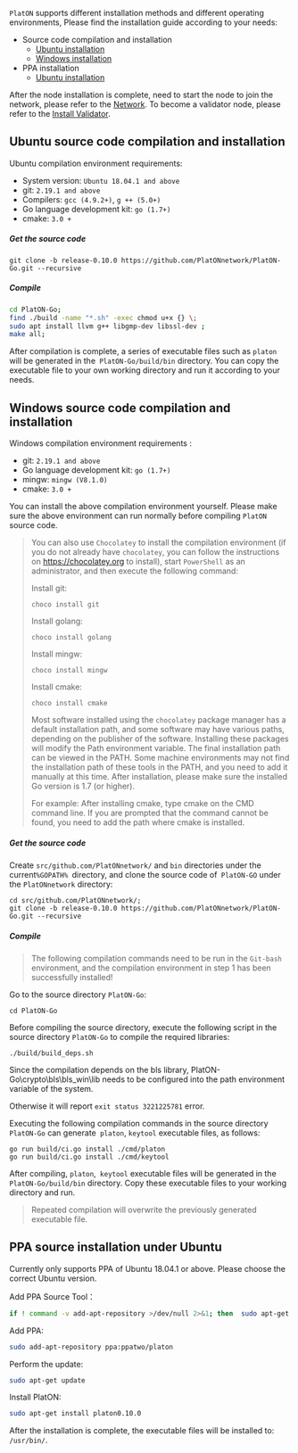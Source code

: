 `PlatON` supports different installation methods and different operating environments, Please find the installation guide according to your needs:


- Source code compilation and installation
  - [Ubuntu installation](#Ubuntu-source-code-compilation-and-installation)
  - [Windows installation](#Windows-source-code-compilation-and-installation)
- PPA installation
  - [Ubuntu installation](#PPA-source-installation-under-Ubuntu)

After the node installation is complete, need to start the node to join the network, please refer to the [Network](/en-us/Network/[English]-MainNet-and-TestNet.md). To become a validator node, please refer to the [Install Validator](/en-us/Node/[English]-Install-Validator.md).



## Ubuntu source code compilation and installation


Ubuntu compilation environment requirements:


- System version: `Ubuntu 18.04.1 and above`
- git: `2.19.1 and above`
- Compilers: `gcc (4.9.2+)`, `g ++ (5.0+)`
- Go language development kit: `go (1.7+)`
- cmake: `3.0 +`

##### Get the source code


```
git clone -b release-0.10.0 https://github.com/PlatONnetwork/PlatON-Go.git --recursive 
```


##### Compile


```bash
cd PlatON-Go;
find ./build -name "*.sh" -exec chmod u+x {} \;
sudo apt install llvm g++ libgmp-dev libssl-dev ;
make all;
```

After compilation is complete, a series of executable files such as `platon` will be generated in the` PlatON-Go/build/bin` directory. You can copy the executable file to your own working directory and run it according to your needs.


## Windows source code compilation and installation


Windows compilation environment requirements :


- git: `2.19.1 and above`
- Go language development kit: `go (1.7+)`
- mingw: `mingw (V8.1.0)`
- cmake: `3.0 +`


You can install the above compilation environment yourself. Please make sure the above environment can run normally before compiling `PlatON` source code.


> You can also use `Chocolatey` to install the compilation environment (if you do not already have `chocolatey`, you can follow the instructions on <https://chocolatey.org> to install), start `PowerShell` as an administrator, and then execute the following command:
>
> Install git:
>
> ```
> choco install git
> ```
>
> Install golang:
>
> ```
> choco install golang
> ```
>
> Install mingw:
>
> ```
> choco install mingw
> ```
>
> Install cmake:
>
> ```
> choco install cmake
> ```
>
> Most software installed using the `chocolatey` package manager has a default installation path, and some software may have various paths, depending on the publisher of the software. Installing these packages will modify the Path environment variable. The final installation path can be viewed in the PATH. Some machine environments may not find the installation path of these tools in the PATH, and you need to add it manually at this time. After installation, please make sure the installed Go version is 1.7 (or higher).
>
> For example: After installing cmake, type cmake on the CMD command line. If you are prompted that the command cannot be found, you need to add the path where cmake is installed.

##### Get the source code

Create `src/github.com/PlatONnetwork/` and `bin` directories under the current`%GOPATH% `directory, and clone the source code of` PlatON-GO` under the `PlatONnetwork` directory:


```
cd src/github.com/PlatONnetwork/;
git clone -b release-0.10.0 https://github.com/PlatONnetwork/PlatON-Go.git --recursive
```

##### Compile

> The following compilation commands need to be run in the `Git-bash` environment, and the compilation environment in step 1 has been successfully installed!

Go to the source directory `PlatON-Go`:

```
cd PlatON-Go
```

Before compiling the source directory, execute the following script in the source directory `PlatON-Go` to compile the required libraries:

```
./build/build_deps.sh
```

Since the compilation depends on the bls library, PlatON-Go\crypto\bls\bls_win\lib needs to be configured into the path environment variable of the system.

Otherwise it will report `exit status 3221225781` error.

Executing the following compilation commands in the source directory `PlatON-Go` can generate` platon`, `keytool` executable files, as follows:

```
go run build/ci.go install ./cmd/platon
go run build/ci.go install ./cmd/keytool
```

After compiling, `platon`,` keytool` executable files will be generated in the` PlatON-Go/build/bin` directory. Copy these executable files to your working directory and run.

> Repeated compilation will overwrite the previously generated executable file.

## PPA source installation under Ubuntu

Currently only supports PPA of Ubuntu 18.04.1 or above. Please choose the correct Ubuntu version.

Add PPA Source Tool：

```bash
if ! command -v add-apt-repository >/dev/null 2>&1; then  sudo apt-get update && sudo apt-get install -y software-properties-common; fi;
```


Add PPA:


```bash
sudo add-apt-repository ppa:ppatwo/platon
```


Perform the update:


```bash
sudo apt-get update
```

Install PlatON:

```bash
sudo apt-get install platon0.10.0
```


After the installation is complete, the executable files will be installed to: `/usr/bin/`.
